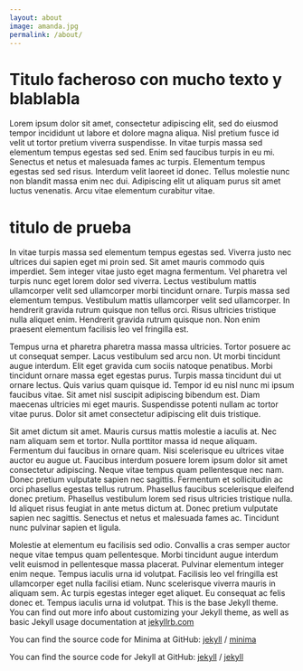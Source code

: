 ```yaml
---
layout: about
image: amanda.jpg
permalink: /about/
---
```

# Titulo facheroso con mucho texto y blablabla 

Lorem ipsum dolor sit amet, consectetur adipiscing elit, sed do eiusmod tempor incididunt ut labore et dolore magna aliqua. Nisl pretium fusce id velit ut tortor pretium viverra suspendisse. In vitae turpis massa sed elementum tempus egestas sed sed. Enim sed faucibus turpis in eu mi. Senectus et netus et malesuada fames ac turpis. Elementum tempus egestas sed sed risus. Interdum velit laoreet id donec. Tellus molestie nunc non blandit massa enim nec dui. Adipiscing elit ut aliquam purus sit amet luctus venenatis. Arcu vitae elementum curabitur vitae.
# titulo de prueba 
In vitae turpis massa sed elementum tempus egestas sed. Viverra justo nec ultrices dui sapien eget mi proin sed. Sit amet mauris commodo quis imperdiet. Sem integer vitae justo eget magna fermentum. Vel pharetra vel turpis nunc eget lorem dolor sed viverra. Lectus vestibulum mattis ullamcorper velit sed ullamcorper morbi tincidunt ornare. Turpis massa sed elementum tempus. Vestibulum mattis ullamcorper velit sed ullamcorper. In hendrerit gravida rutrum quisque non tellus orci. Risus ultricies tristique nulla aliquet enim. Hendrerit gravida rutrum quisque non. Non enim praesent elementum facilisis leo vel fringilla est.

Tempus urna et pharetra pharetra massa massa ultricies. Tortor posuere ac ut consequat semper. Lacus vestibulum sed arcu non. Ut morbi tincidunt augue interdum. Elit eget gravida cum sociis natoque penatibus. Morbi tincidunt ornare massa eget egestas purus. Turpis massa tincidunt dui ut ornare lectus. Quis varius quam quisque id. Tempor id eu nisl nunc mi ipsum faucibus vitae. Sit amet nisl suscipit adipiscing bibendum est. Diam maecenas ultricies mi eget mauris. Suspendisse potenti nullam ac tortor vitae purus. Dolor sit amet consectetur adipiscing elit duis tristique.

Sit amet dictum sit amet. Mauris cursus mattis molestie a iaculis at. Nec nam aliquam sem et tortor. Nulla porttitor massa id neque aliquam. Fermentum dui faucibus in ornare quam. Nisi scelerisque eu ultrices vitae auctor eu augue ut. Faucibus interdum posuere lorem ipsum dolor sit amet consectetur adipiscing. Neque vitae tempus quam pellentesque nec nam. Donec pretium vulputate sapien nec sagittis. Fermentum et sollicitudin ac orci phasellus egestas tellus rutrum. Phasellus faucibus scelerisque eleifend donec pretium. Phasellus vestibulum lorem sed risus ultricies tristique nulla. Id aliquet risus feugiat in ante metus dictum at. Donec pretium vulputate sapien nec sagittis. Senectus et netus et malesuada fames ac. Tincidunt nunc pulvinar sapien et ligula.

Molestie at elementum eu facilisis sed odio. Convallis a cras semper auctor neque vitae tempus quam pellentesque. Morbi tincidunt augue interdum velit euismod in pellentesque massa placerat. Pulvinar elementum integer enim neque. Tempus iaculis urna id volutpat. Facilisis leo vel fringilla est ullamcorper eget nulla facilisi etiam. Nunc scelerisque viverra mauris in aliquam sem. Ac turpis egestas integer eget aliquet. Eu consequat ac felis donec et. Tempus iaculis urna id volutpat.
This is the base Jekyll theme. You can find out more info about customizing your Jekyll theme, as well as basic Jekyll usage documentation at [jekyllrb.com](https://jekyllrb.com/)

You can find the source code for Minima at GitHub:
[jekyll][jekyll-organization] /
[minima](https://github.com/jekyll/minima)

You can find the source code for Jekyll at GitHub:
[jekyll][jekyll-organization] /
[jekyll](https://github.com/jekyll/jekyll)


[jekyll-organization]: https://github.com/jekyll
